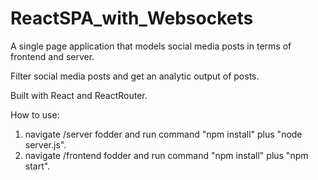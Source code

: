 # ReactSPA_with_Websockets
A single page application that models social media posts in terms of frontend and server.

Filter social media posts and get an analytic output of posts.

Built with React and ReactRouter.

How to use:
1. navigate /server fodder and run command "npm install" plus "node server.js".
2. navigate /frontend fodder and run command "npm install" plus "npm start".
